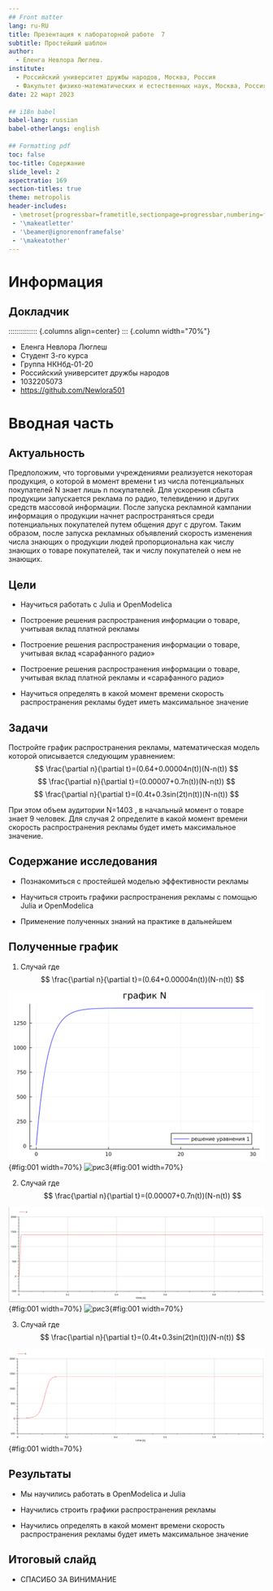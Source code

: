 ```yaml
---
## Front matter
lang: ru-RU
title: Презентация к лабораторной работе  7
subtitle: Простейший шаблон
author:
  - Еленга Невлора Люглеш.
institute:
  - Российский университет дружбы народов, Москва, Россия
  - Факультет физико-математических и естественных наук, Москва, Россия
date: 22 март 2023

## i18n babel
babel-lang: russian
babel-otherlangs: english

## Formatting pdf
toc: false
toc-title: Содержание
slide_level: 2
aspectratio: 169
section-titles: true
theme: metropolis
header-includes:
 - \metroset{progressbar=frametitle,sectionpage=progressbar,numbering=fraction}
 - '\makeatletter'
 - '\beamer@ignorenonframefalse'
 - '\makeatother'
---
```


# Информация

## Докладчик

:::::::::::::: {.columns align=center}
::: {.column width="70%"}

  * Еленга Невлора Люглеш
  * Студент 3-го курса
  * Группа НКНбд-01-20
  * Российский университет дружбы народов
  * 1032205073
  * <https://github.com/Newlora501>


# Вводная часть

## Актуальность

Предположим, что торговыми учреждениями реализуется некоторая продукция, о которой в момент времени t из числа потенциальных покупателей N знает лишь n покупателей. Для ускорения сбыта продукции запускается реклама по радио, телевидению и других средств массовой информации. После запуска рекламной кампании информация о продукции начнет распространяться среди потенциальных покупателей путем общения друг с другом. Таким образом, после запуска рекламных объявлений скорость изменения числа знающих о продукции людей пропорциональна как числу знающих о товаре покупателей, так и числу покупателей о нем не знающих.

## Цели 
- Научиться работать с Julia и OpenModelica

- Построение решения распространения информации о товаре, учитывая вклад платной рекламы

- Построение решения распространения информации о товаре, учитывая вклад «сарафанного радио»

- Построение решения распространения информации о товаре, учитывая вклад платной рекламы и «сарафанного радио»

- Научиться определять в какой момент времени скорость распространения рекламы будет иметь максимальное значение



## Задачи

Постройте график распространения рекламы, математическая модель которой описывается следующим уравнением: 
$$ \frac{\partial n}{\partial t}=(0.64+0.00004n(t))(N-n(t)) $$
$$ \frac{\partial n}{\partial t}=(0.00007+0.7n(t))(N-n(t)) $$
$$ \frac{\partial n}{\partial t}=(0.4t+0.3sin(2t)n(t))(N-n(t)) $$

При этом объем аудитории N=1403 , в начальный момент о товаре знает 9 человек. Для случая 2 определите в какой момент времени скорость распространения рекламы будет иметь максимальное значение.

## Содержание исследования

- Познакомиться с простейшей моделью эффективности рекламы

- Научиться строить графики распространения рекламы с помощью Julia и OpenModelica

- Применение полученных знаний на практике в дальнейшем


## Полученные график
1) Случай где $$ \frac{\partial n}{\partial t}=(0.64+0.00004n(t))(N-n(t)) $$ 

![рис2](image/lab71.png){#fig:001 width=70%}
![рис3](image/lab7modeli1.png){#fig:001 width=70%}

2) Случай где $$ \frac{\partial n}{\partial t}=(0.00007+0.7n(t))(N-n(t)) $$

![рис2](image/lab7modeli21.png){#fig:001 width=70%}
![рис3](image/lab7modeli22.png){#fig:001 width=70%}

3) Случай где $$ \frac{\partial n}{\partial t}=(0.4t+0.3sin(2t)n(t))(N-n(t)) $$

![рис3](image/lab7modli31.png){#fig:001 width=70%}



## Результаты

- Мы научились работать в OpenModelica и Julia

- Научились строить графики распространения рекламы

- Научились определять в какой момент времени скорость распространения рекламы будет иметь максимальное значение


## Итоговый слайд

- СПАСИБО ЗА ВИНИМАНИЕ
